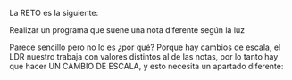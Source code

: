 La RETO es la siguiente:

Realizar un programa que suene una nota diferente según la luz

Parece sencillo pero no lo es ¿por qué? Porque hay cambios de escala, el LDR nuestro trabaja con valores distintos al de las notas, por lo tanto hay que hacer UN CAMBIO DE ESCALA, y esto necesita un apartado diferente:

